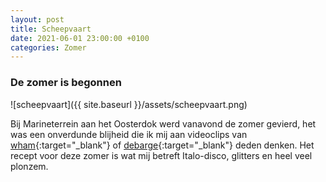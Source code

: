 ```yaml
---
layout: post
title: Scheepvaart
date: 2021-06-01 23:00:00 +0100
categories: Zomer
---
```


### De zomer is begonnen

![scheepvaart]({{ site.baseurl }}/assets/scheepvaart.png)

Bij Marineterrein aan het Oosterdok werd vanavond de zomer gevierd, het was een onverdunde blijheid die ik mij aan videoclips van [wham](https://en.wikipedia.org/wiki/Club_Tropicana){:target="_blank"} of [debarge](https://en.wikipedia.org/wiki/Rhythm_of_the_Night_(song)){:target="_blank"} deden denken. Het recept voor deze zomer is wat mij betreft Italo-disco, glitters en heel veel plonzem.